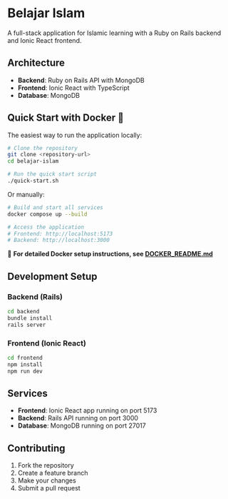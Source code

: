 # Belajar Islam

A full-stack application for Islamic learning with a Ruby on Rails backend and Ionic React frontend.

## Architecture

- **Backend**: Ruby on Rails API with MongoDB
- **Frontend**: Ionic React with TypeScript  
- **Database**: MongoDB

## Quick Start with Docker 🐳

The easiest way to run the application locally:

```bash
# Clone the repository
git clone <repository-url>
cd belajar-islam

# Run the quick start script
./quick-start.sh
```

Or manually:

```bash
# Build and start all services
docker compose up --build

# Access the application
# Frontend: http://localhost:5173
# Backend: http://localhost:3000
```

📖 **For detailed Docker setup instructions, see [DOCKER_README.md](DOCKER_README.md)**

## Development Setup

### Backend (Rails)

```bash
cd backend
bundle install
rails server
```

### Frontend (Ionic React)

```bash
cd frontend
npm install
npm run dev
```

## Services

- **Frontend**: Ionic React app running on port 5173
- **Backend**: Rails API running on port 3000  
- **Database**: MongoDB running on port 27017

## Contributing

1. Fork the repository
2. Create a feature branch
3. Make your changes
4. Submit a pull request